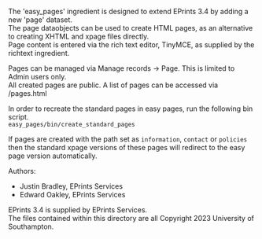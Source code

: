 The 'easy_pages' ingredient is designed to extend EPrints 3.4 by adding a new 'page' dataset.\
The page dataobjects can be used to create HTML pages, as an alternative to creating XHTML and xpage files directly.\
Page content is entered via the rich text editor, TinyMCE, as supplied by the richtext ingredient.

Pages can be managed via Manage records -> Page.  This is limited to Admin users only.\
All created pages are public.  A list of pages can be accessed via /pages.html

In order to recreate the standard pages in easy pages, run the following bin script.\
`easy_pages/bin/create_standard_pages`

If pages are created with the path set as `information`, `contact` or `policies` then the standard xpage versions of these pages will redirect to the easy page version automatically.

Authors:
- Justin Bradley, EPrints Services
- Edward Oakley, EPrints Services

EPrints 3.4 is supplied by EPrints Services.\
The files contained within this directory are all Copyright 2023 University of Southampton.
